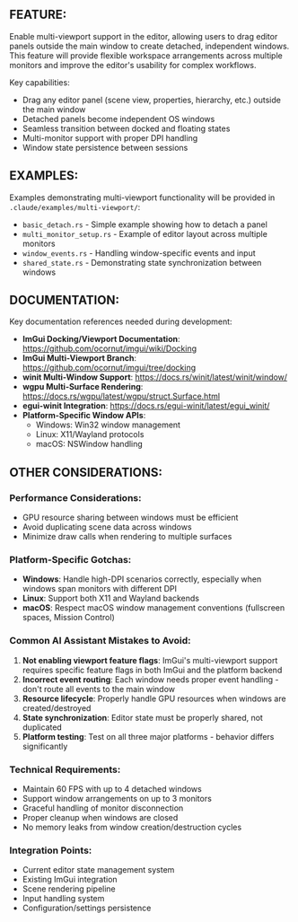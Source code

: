 ## FEATURE:

Enable multi-viewport support in the editor, allowing users to drag editor panels outside the main window to create detached, independent windows. This feature will provide flexible workspace arrangements across multiple monitors and improve the editor's usability for complex workflows.

Key capabilities:
- Drag any editor panel (scene view, properties, hierarchy, etc.) outside the main window
- Detached panels become independent OS windows
- Seamless transition between docked and floating states
- Multi-monitor support with proper DPI handling
- Window state persistence between sessions

## EXAMPLES:

Examples demonstrating multi-viewport functionality will be provided in `.claude/examples/multi-viewport/`:
- `basic_detach.rs` - Simple example showing how to detach a panel
- `multi_monitor_setup.rs` - Example of editor layout across multiple monitors
- `window_events.rs` - Handling window-specific events and input
- `shared_state.rs` - Demonstrating state synchronization between windows

## DOCUMENTATION:

Key documentation references needed during development:
- **ImGui Docking/Viewport Documentation**: https://github.com/ocornut/imgui/wiki/Docking
- **ImGui Multi-Viewport Branch**: https://github.com/ocornut/imgui/tree/docking
- **winit Multi-Window Support**: https://docs.rs/winit/latest/winit/window/
- **wgpu Multi-Surface Rendering**: https://docs.rs/wgpu/latest/wgpu/struct.Surface.html
- **egui-winit Integration**: https://docs.rs/egui-winit/latest/egui_winit/
- **Platform-Specific Window APIs**:
  - Windows: Win32 window management
  - Linux: X11/Wayland protocols
  - macOS: NSWindow handling

## OTHER CONSIDERATIONS:

### Performance Considerations:
- GPU resource sharing between windows must be efficient
- Avoid duplicating scene data across windows
- Minimize draw calls when rendering to multiple surfaces

### Platform-Specific Gotchas:
- **Windows**: Handle high-DPI scenarios correctly, especially when windows span monitors with different DPI
- **Linux**: Support both X11 and Wayland backends
- **macOS**: Respect macOS window management conventions (fullscreen spaces, Mission Control)

### Common AI Assistant Mistakes to Avoid:
1. **Not enabling viewport feature flags**: ImGui's multi-viewport support requires specific feature flags in both ImGui and the platform backend
2. **Incorrect event routing**: Each window needs proper event handling - don't route all events to the main window
3. **Resource lifecycle**: Properly handle GPU resources when windows are created/destroyed
4. **State synchronization**: Editor state must be properly shared, not duplicated
5. **Platform testing**: Test on all three major platforms - behavior differs significantly

### Technical Requirements:
- Maintain 60 FPS with up to 4 detached windows
- Support window arrangements on up to 3 monitors
- Graceful handling of monitor disconnection
- Proper cleanup when windows are closed
- No memory leaks from window creation/destruction cycles

### Integration Points:
- Current editor state management system
- Existing ImGui integration
- Scene rendering pipeline
- Input handling system
- Configuration/settings persistence